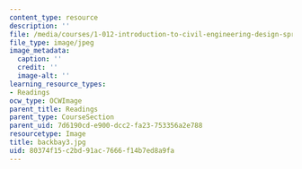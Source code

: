 ```yaml
---
content_type: resource
description: ''
file: /media/courses/1-012-introduction-to-civil-engineering-design-spring-2002/80374f15c2bd91ac7666f14b7ed8a9fa_backbay3.jpg
file_type: image/jpeg
image_metadata:
  caption: ''
  credit: ''
  image-alt: ''
learning_resource_types:
- Readings
ocw_type: OCWImage
parent_title: Readings
parent_type: CourseSection
parent_uid: 7d6190cd-e900-dcc2-fa23-753356a2e788
resourcetype: Image
title: backbay3.jpg
uid: 80374f15-c2bd-91ac-7666-f14b7ed8a9fa
---
```


